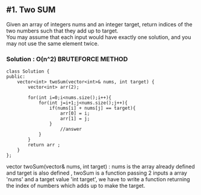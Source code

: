 ## #1. Two SUM 
Given an array of integers nums and an integer target, return indices of the two numbers such that they add up to target.<br>
You may assume that each input would have exactly one solution, and you may not use the same element twice.

### Solution : O(n^2) BRUTEFORCE METHOD 

```
class Solution {
public:
    vector<int> twoSum(vector<int>& nums, int target) {
        vector<int> arr(2);
        
        for(int i=0;i<nums.size();i++){
            for(int j=i+1;j<nums.size();j++){
                if(nums[i] + nums[j] == target){
                    arr[0] = i;
                    arr[1] = j;
                }
                    //answer 
            }
        }
        return arr ;
    }
};
```

vector<int> twoSum(vector<int>& nums, int target) : nums is the array already defined and target is also defined , twoSum is a function passing 2 inputs a array 'nums' 
and a target value 'int target', we have to write a function returning the index of numbers which adds up to make the target. 
